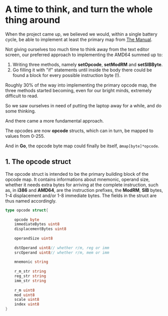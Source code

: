 # A time to think, and turn the whole thing around
When the project came up, we believed we would, within a single battery cycle, be able to implement at least the primary map from [The Manual](https://www.amd.com/system/files/TechDocs/24594.pdf).

Not giving ourselves too much time to think away from the text editor screen, our preferred approach to implementing the AMD64 summed up to:

1. Writing three methods, namely **setOpcode**, **setModRM** and **setSIBByte**.
2. Go filling it with "if" statements until inside the body there could be found a block for every possible instruction byte (!).

Roughly 30% of the way into implementing the primary opcode map, the three methods started becoming, even for our bright minds, extremely difficult to read.

So we saw ourselves in need of putting the laptop away for a while, and do some thinking.

And there came a more fundamental approach.

The opcodes are now **opcode** structs, which can in turn, be mapped to values from 0-255.

And in **Go**, the opcode byte map could finally be itself, a```map[byte]*opcode```.

## 1. The opcode struct

The opcode struct is intended to be the primary building block of the opcode map. It contains informations about mnemonic, operand size, whether it needs extra bytes for arriving at the complete instruction, such as, in **i386** and **AMD64**, are the instruction prefixes, the **ModRM**, **SIB** bytes, 1-4 displacement and/or 1-8 immediate bytes. The fields in the struct are thus named accordingly.

```Go
type opcode struct{
	
	opcode byte
	immediateBytes uint8
	displacementBytes uint8
	
	operandSize uint8
	
	dstOperand uint8// whether r/m, reg or imm
	srcOperand uint8// whether r/m, mem or imm
	
	mnemonic string
	
	r_m_str string
	reg_str string
	imm_str string
	
	r_m uint8
	mod uint8
	scale uint8
	index uint8
}
```